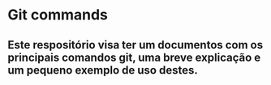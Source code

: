 # Git commands

## Este respositório visa ter um documentos com os principais comandos git, uma breve explicação e um pequeno exemplo de uso destes.
